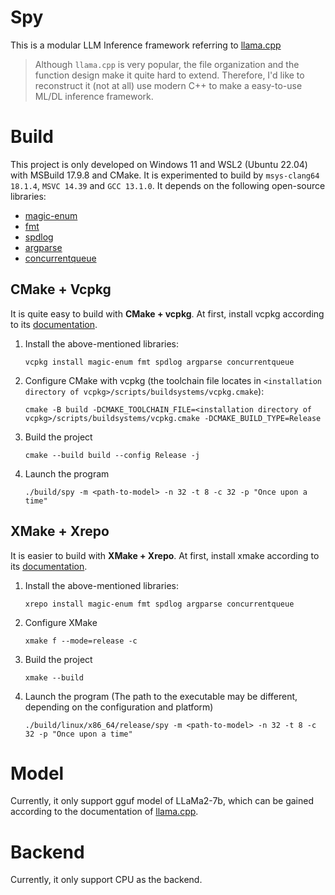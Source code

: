 # Spy

This is a modular LLM Inference framework referring to [llama.cpp](https://github.com/ggerganov/llama.cpp)

> Although `llama.cpp` is very popular, the file organization and the function design make it quite hard to extend.
> Therefore, I'd like to reconstruct it (not at all) use modern C++ to make a easy-to-use ML/DL inference framework.

# Build

This project is only developed on Windows 11 and WSL2 (Ubuntu 22.04) with MSBuild 17.9.8 and CMake. 
It is experimented to build by `msys-clang64 18.1.4`, `MSVC 14.39` and `GCC 13.1.0`.
It depends on the following open-source libraries:
- [magic-enum](https://github.com/Neargye/magic_enum)
- [fmt](https://github.com/fmtlib/fmt)
- [spdlog](https://github.com/gabime/spdlog)
- [argparse](https://github.com/p-ranav/argparse)
- [concurrentqueue](https://github.com/cameron314/concurrentqueue)

## CMake + Vcpkg

It is quite easy to build with **CMake + vcpkg**. At first, install vcpkg according to its [documentation](https://github.com/microsoft/vcpkg).
1. Install the above-mentioned libraries:
    ```shell
    vcpkg install magic-enum fmt spdlog argparse concurrentqueue
    ```
2. Configure CMake with vcpkg (the toolchain file locates in `<installation directory of vcpkg>/scripts/buildsystems/vcpkg.cmake`):
    ```shell
    cmake -B build -DCMAKE_TOOLCHAIN_FILE=<installation directory of vcpkg>/scripts/buildsystems/vcpkg.cmake -DCMAKE_BUILD_TYPE=Release
    ```
3. Build the project
    ```shell
    cmake --build build --config Release -j
    ```
4. Launch the program
    ```shell
    ./build/spy -m <path-to-model> -n 32 -t 8 -c 32 -p "Once upon a time"
    ```
   
## XMake + Xrepo

It is easier to build with **XMake + Xrepo**. At first, install xmake according to its [documentation](https://xmake.io/#/getting_started).
1. Install the above-mentioned libraries:
   ```shell
   xrepo install magic-enum fmt spdlog argparse concurrentqueue
   ```
2. Configure XMake
   ```shell
   xmake f --mode=release -c
   ```
3. Build the project
   ```shell
   xmake --build
   ```
4. Launch the program (The path to the executable may be different, depending on the configuration and platform)
   ```shell
   ./build/linux/x86_64/release/spy -m <path-to-model> -n 32 -t 8 -c 32 -p "Once upon a time" 
   ```

# Model

Currently, it only support gguf model of LLaMa2-7b, which can be gained according to the documentation of [llama.cpp](https://github.com/ggerganov/llama.cpp).

# Backend

Currently, it only support CPU as the backend.

